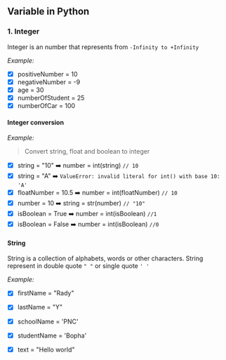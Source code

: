 ## Variable in Python

### 1. Integer
Integer is an number that represents from `-Infinity to +Infinity`

<i>Example: </i>
- [x] positiveNumber = 10
- [x] negativeNumber = -9
- [x] age = 30
- [x] numberOfStudent = 25
- [x] numberOfCar = 100
#### Integer conversion
<i>Example: </i>
> Convert  string, float and boolean to integer
- [x] string = "10" :arrow_right: number = int(string) `// 10`
- [x] string = "A" :arrow_right: `ValueError: invalid literal for int() with base 10: 'A'`
- [x] floatNumber = 10.5 :arrow_right: number = int(floatNumber) `// 10`
- [x] number = 10 :arrow_right: string = str(number) `// "10"`
- [x] isBoolean = True :arrow_right: number = int(isBoolean) `//1`
- [x] isBoolean = False :arrow_right: number = int(isBoolean) `//0`

#### String
String is a collection of alphabets, words or other characters. String represent in double quote `" "` or single quote `' '`

<i>Example: </i>
- [x] firstName = "Rady"
- [x] lastName = "Y"
- [x] schoolName = 'PNC'
- [x] studentName = 'Bopha'
- [x] text = "Hello world"


